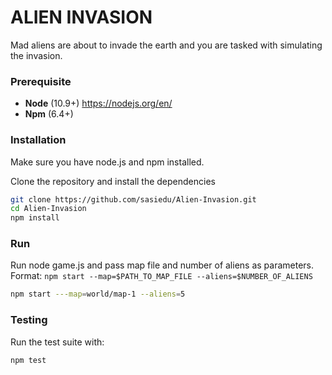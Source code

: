 # ALIEN INVASION

Mad aliens are about to invade the earth and you are tasked with simulating the invasion.

### Prerequisite
* <b>Node</b> (10.9+) https://nodejs.org/en/
* <b>Npm</b> (6.4+)


### Installation
Make sure you have node.js and npm installed.

Clone the repository and install the dependencies
```bash
git clone https://github.com/sasiedu/Alien-Invasion.git
cd Alien-Invasion
npm install
```

### Run
Run node game.js and pass map file and number of aliens as parameters.<br />
Format: ```npm start --map=$PATH_TO_MAP_FILE --aliens=$NUMBER_OF_ALIENS```

```bash
npm start ---map=world/map-1 --aliens=5
```

### Testing
Run the test suite with:
```bash
npm test
```